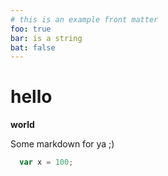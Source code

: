 ```yaml
---
# this is an example front matter
foo: true
bar: is a string
bat: false
---
```


# hello

**world**

Some markdown for ya ;)

```js
  var x = 100;
```